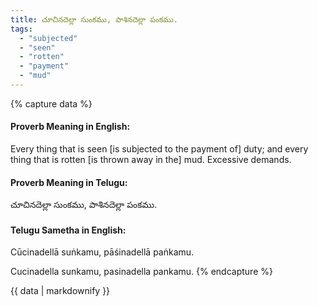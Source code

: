 ```yaml
---
title: చూచినదెల్లా సుంకము, పాశినదెల్లా పంకము.
tags:
  - "subjected"
  - "seen"
  - "rotten"
  - "payment"
  - "mud"
---
```


{% capture data %}
#### Proverb Meaning in English:
Every thing that is seen [is subjected to the payment of] duty; and every thing that is rotten [is thrown away in the] mud.
Excessive demands.

#### Proverb Meaning in Telugu:
చూచినదెల్లా సుంకము, పాశినదెల్లా పంకము.

#### Telugu Sametha in English:
Cūcinadellā suṅkamu, pāśinadellā paṅkamu.

Cucinadella sunkamu, pasinadella pankamu.
{% endcapture %}

{{ data | markdownify }}

